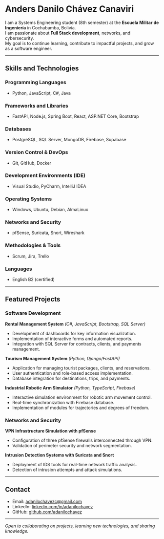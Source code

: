 # Anders Danilo Chávez Canaviri  

I am a Systems Engineering student (8th semester) at the **Escuela Militar de Ingeniería** in Cochabamba, Bolivia.  
I am passionate about **Full Stack development**, networks, and cybersecurity.  
My goal is to continue learning, contribute to impactful projects, and grow as a software engineer.  

---

## Skills and Technologies  

### Programming Languages  
- Python, JavaScript, C#, Java  

### Frameworks and Libraries  
- FastAPI, Node.js, Spring Boot, React, ASP.NET Core, Bootstrap  

### Databases  
- PostgreSQL, SQL Server, MongoDB, Firebase, Supabase  

### Version Control & DevOps  
- Git, GitHub, Docker  

### Development Environments (IDE)  
- Visual Studio, PyCharm, IntelliJ IDEA  

### Operating Systems  
- Windows, Ubuntu, Debian, AlmaLinux  

### Networks and Security  
- pfSense, Suricata, Snort, Wireshark  

### Methodologies & Tools  
- Scrum, Jira, Trello  

### Languages  
- English B2 (certified)  

---

## Featured Projects  

### Software Development  

**Rental Management System** *(C#, JavaScript, Bootstrap, SQL Server)*  
- Development of dashboards for key information visualization.  
- Implementation of interactive forms and automated reports.  
- Integration with SQL Server for contracts, clients, and payments management.  

**Tourism Management System** *(Python, Django/FastAPI)*  
- Application for managing tourist packages, clients, and reservations.  
- User authentication and role-based access implementation.  
- Database integration for destinations, trips, and payments.  

**Industrial Robotic Arm Simulator** *(Python, TypeScript, Firebase)*  
- Interactive simulation environment for robotic arm movement control.  
- Real-time synchronization with Firebase database.  
- Implementation of modules for trajectories and degrees of freedom.  

### Networks and Security  

**VPN Infrastructure Simulation with pfSense**  
- Configuration of three pfSense firewalls interconnected through VPN.  
- Validation of perimeter security and network segmentation.  

**Intrusion Detection Systems with Suricata and Snort**  
- Deployment of IDS tools for real-time network traffic analysis.  
- Detection of intrusion attempts and attack simulations.  

---

## Contact  

- Email: adanilochavezc@gmail.com  
- LinkedIn: [linkedin.com/in/adanilochavez](#)  
- GitHub: [github.com/adanilochavez](#)  

---

*Open to collaborating on projects, learning new technologies, and sharing knowledge.*  


<!---
Danilo0125/Danilo0125 is a ✨ special ✨ repository because its `README.md` (this file) appears on your GitHub profile.
You can click the Preview link to take a look at your changes.
--->
